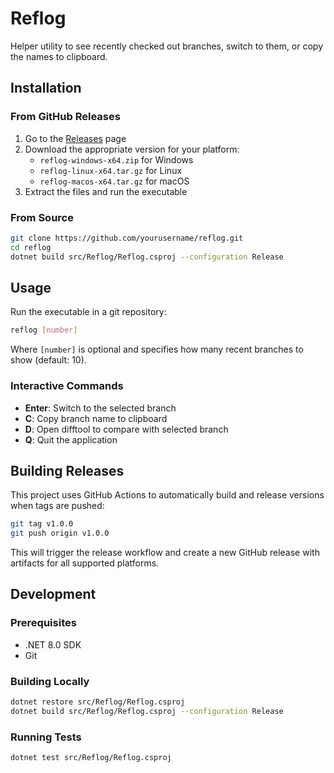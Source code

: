 # Reflog

Helper utility to see recently checked out branches, switch to them, or copy the names to clipboard.

## Installation

### From GitHub Releases
1. Go to the [Releases](https://github.com/yourusername/reflog/releases) page
2. Download the appropriate version for your platform:
   - `reflog-windows-x64.zip` for Windows
   - `reflog-linux-x64.tar.gz` for Linux
   - `reflog-macos-x64.tar.gz` for macOS
3. Extract the files and run the executable

### From Source
```bash
git clone https://github.com/yourusername/reflog.git
cd reflog
dotnet build src/Reflog/Reflog.csproj --configuration Release
```

## Usage

Run the executable in a git repository:

```bash
reflog [number]
```

Where `[number]` is optional and specifies how many recent branches to show (default: 10).

### Interactive Commands
- **Enter**: Switch to the selected branch
- **C**: Copy branch name to clipboard
- **D**: Open difftool to compare with selected branch
- **Q**: Quit the application

## Building Releases

This project uses GitHub Actions to automatically build and release versions when tags are pushed:

```bash
git tag v1.0.0
git push origin v1.0.0
```

This will trigger the release workflow and create a new GitHub release with artifacts for all supported platforms.

## Development

### Prerequisites
- .NET 8.0 SDK
- Git

### Building Locally
```bash
dotnet restore src/Reflog/Reflog.csproj
dotnet build src/Reflog/Reflog.csproj --configuration Release
```

### Running Tests
```bash
dotnet test src/Reflog/Reflog.csproj
```
